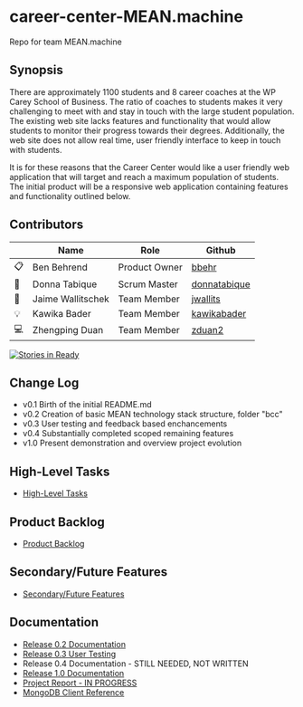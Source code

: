 # career-center-MEAN.machine
Repo for team MEAN.machine

## Synopsis

There are approximately 1100 students and 8 career coaches at the WP Carey School of Business.  The ratio of coaches to students makes it very challenging to meet with and stay in touch with the large student population.  The existing web site lacks features and functionality that would allow students to monitor their progress towards their degrees.  Additionally, the web site does not allow real time, user friendly interface to keep in touch with students. 

It is for these reasons that the Career Center would like a user friendly web application that will target and reach a maximum population of students.  The initial product will be a responsive web application containing features and functionality outlined below.

## Contributors

|  |Name | Role  | Github   |
|---|---|---|---|
| :clipboard: | Ben Behrend | Product Owner | [bbehr](https://github.com/bbehr) |
| :floppy_disk: | Donna Tabique  | Scrum Master  | [donnatabique](https://github.com/donnatabique)  |
| :wrench: | Jaime Wallitschek | Team Member | [jwallits](https://github.com/jwallits)  |
| :bulb: |  Kawika Bader | Team Member | [kawikabader](https://github.com/kawikabader)  |
| :computer: | Zhengping Duan | Team Member | [zduan2](https://gibhub.com/zduan2)  |

[![Stories in Ready](https://badge.waffle.io/asu-cis440-summer/career-center-MEAN.machine.svg?label=ready&title=Ready)](http://waffle.io/asu-cis440-summer/career-center-MEAN.machine)

## Change Log
- v0.1 Birth of the initial README.md
- v0.2 Creation of basic MEAN technology stack structure, folder "bcc"
- v0.3 User testing and feedback based enchancements
- v0.4 Substantially completed scoped remaining features
- v1.0 Present demonstration and overview project evolution

## High-Level Tasks
* [High-Level Tasks](https://github.com/asu-cis440-summer/career-center-MEAN.machine/blob/master/highleveltasks.md)

## Product Backlog
* [Product Backlog](https://github.com/asu-cis440-summer/career-center-MEAN.machine/blob/master/productbacklog.md)

## Secondary/Future Features
* [Secondary/Future Features](https://github.com/asu-cis440-summer/career-center-MEAN.machine/blob/master/futurefeatures.md)

## Documentation
* [Release 0.2 Documentation](https://github.com/asu-cis440-summer/career-center-MEAN.machine/blob/master/Documentation/Version0.2Documentation.pdf)
* [Release 0.3 User Testing](https://github.com/asu-cis440-summer/career-center-MEAN.machine/blob/master/Documentation/Version0.3UserTesting.pdf)
* Release 0.4 Documentation - STILL NEEDED, NOT WRITTEN
* [Release 1.0 Documentation](https://github.com/asu-cis440-summer/career-center-MEAN.machine/blob/master/Documentation/Version1.0Documentation.pdf)
* [Project Report - IN PROGRESS](https://github.com/asu-cis440-summer/career-center-MEAN.machine/blob/master/Documentation/ProjectReport_08072015.pdf)
* [MongoDB Client Reference](https://github.com/asu-cis440-summer/career-center-MEAN.machine/blob/master/Documentation/MongoDB_ClientReference.pdf)
